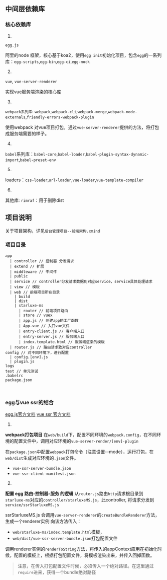 ## 中间层依赖库

### 核心依赖库
1.
`egg.js` 

阿里的node 框架，核心基于koa2，使用`egg init`初始化项目，包含`egg`的一系列库：`egg-scripts`,`egg-bin`,`egg-ci`,`egg-mock`

2.
`vue`, `vue-server-renderer`

实现vue服务端渲染的核心库

3.
`webpack系列库`: `webpack`,`webpack-cli`,`webpack-merge`,`webpack-node-externals`,`friendly-errors-webpack-plugin`

使用webpack 对vue项目打包，通过`vue-server-renderer`提供的方法，将打包成服务端需要的样子。

4.
`babel`系列库：`babel-core`,`babel-loader`,`babel-plugin-syntax-dynamic-import`,`babel-preset-env`

5.
loaders：`css-loader`,`url-loader`,`vue-loader`,`vue-template-compiler`

6.
其他库: 
`rimraf`：用于删除dist

## 项目说明

关于项目架构，详见`后台管理项目--前端架构.xmind`

### 项目目录
```
app
  | controller // 控制器 分发请求
  | extend // 扩展
  | middleware // 中间件
  | public 
  | service // controller分发请求数据到对应service，service具体处理请求
  | view // 模板
  | web // 前端项目所在目录
    | build
    | dist
    | starluxe-ms
      | router // 前端项目路由
      | store // vuex
      | app.js // 创建app的工厂函数
      | App.vue // 入口vue文件
      | entry-client.js // 客户端入口
      | entry-server.js // 服务端入口
      | index.template.html // 服务端渲染的模板
  | router.js // 路由请求致对应controller
config // 对不同环境下，进行配置
  | config.[env].js
  | plugin.js
logs
test // 单元测试
.babelrc
package.json



```

### egg与vue ssr的结合

[egg.js官方文档](https://eggjs.org/zh-cn/intro/quickstart.html)
[vue ssr 官方文档](https://ssr.vuejs.org/zh/)

1.
**webpack打包项目**
在`web/build`下，配置不同环境的`webpack.config`，在不同环境的配置文件中，调用对应环境的`vue-server-render/[env]-plugin`

在`package.json`中配置`webpack`打包命令（注意设置--mode），运行打包，在`web/dist`生成对应环境的`.json`文件。
- `vue-ssr-server-bundle.json`
- `vue-ssr-client-manifest.json`

2.
**配置 egg 路由-控制器-服务 的逻辑**
从`router.js`路由`http`请求根目录到`starluxe-ms`对应的`controller/starluxeMS.js`，此controller, 将请求分发到`service/ssrStarluxeMS.js`

ssrStarluxeMS.js 会调用`vue-server-renderer`的`createBundleRenderer`方法，生成一个renderer实例
向该方法传入：
- `web/starluxe-ms/index.template.html`模板，
- `web/dist/vue-ssr-server-bundle.json`打包配置文件

调用renderer实例的`renderToString`方法，将传入的appContext应用在初始化时候，配置的模板上，根据打包配置文件，将模板渲染出来，并传入回掉函数。

> 注意，在传入打包配置文件时候，必须传入一个绝对路径。在这里通过`require`进来，获得一个bundle绝对路径





